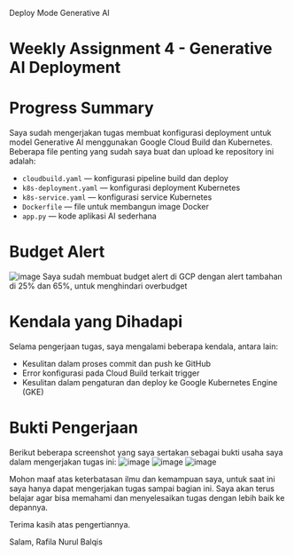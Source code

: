 Deploy Mode Generative AI 
# Weekly Assignment 4 - Generative AI Deployment

# Progress Summary
Saya sudah mengerjakan tugas membuat konfigurasi deployment untuk model Generative AI menggunakan Google Cloud Build dan Kubernetes. Beberapa file penting yang sudah saya buat dan upload ke repository ini adalah:

- `cloudbuild.yaml` — konfigurasi pipeline build dan deploy
- `k8s-deployment.yaml` — konfigurasi deployment Kubernetes
- `k8s-service.yaml` — konfigurasi service Kubernetes
- `Dockerfile` — file untuk membangun image Docker
- `app.py` — kode aplikasi AI sederhana

# Budget Alert 
![image](https://github.com/user-attachments/assets/09d585be-3092-406c-a4de-fdc7b186128a)
Saya sudah membuat budget alert di GCP dengan alert tambahan di 25% dan 65%, untuk menghindari overbudget

# Kendala yang Dihadapi
Selama pengerjaan tugas, saya mengalami beberapa kendala, antara lain:

- Kesulitan dalam proses commit dan push ke GitHub
- Error konfigurasi pada Cloud Build terkait trigger
- Kesulitan dalam pengaturan dan deploy ke Google Kubernetes Engine (GKE)

# Bukti Pengerjaan
Berikut beberapa screenshot yang saya sertakan sebagai bukti usaha saya dalam mengerjakan tugas ini:
![image](https://github.com/user-attachments/assets/b9973c4e-f213-4ea4-a099-bf57d61c1565)
![image](https://github.com/user-attachments/assets/124207b1-a000-49a7-8220-c18aaaf4d48d)
![image](https://github.com/user-attachments/assets/7e16d3de-7cdc-4f68-aeda-9bfe3946600e)


Mohon maaf atas keterbatasan ilmu dan kemampuan saya, untuk saat ini saya hanya dapat mengerjakan tugas sampai bagian ini. Saya akan terus belajar agar bisa memahami dan menyelesaikan tugas dengan lebih baik ke depannya.

Terima kasih atas pengertiannya.

Salam,
Rafila Nurul Balqis
